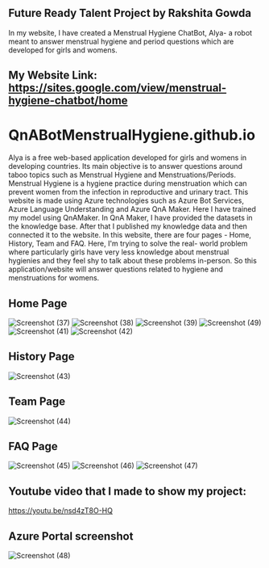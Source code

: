 ## Future Ready Talent Project by Rakshita Gowda
In my website, I have created a Menstrual Hygiene ChatBot, Alya- a robot meant to answer menstrual hygiene and period questions which are developed for girls and womens.

## My Website Link: https://sites.google.com/view/menstrual-hygiene-chatbot/home

# QnABotMenstrualHygiene.github.io
Alya is a free web-based application developed for girls and womens in developing countries. Its main objective is to answer questions around taboo topics such as Menstrual Hygiene and Menstruations/Periods. Menstrual Hygiene is a hygiene practice during menstruation which can prevent women from the infection in reproductive and urinary tract. This website is made using Azure technologies such as Azure Bot Services, Azure Language Understanding and Azure QnA Maker. Here I have trained my model using QnAMaker. In QnA Maker, I have provided the datasets in the knowledge base. After that I published my knowledge data and then connected it to the website. In this website, there are four pages - Home, History, Team and FAQ. Here, I'm trying to solve the real- world problem where particularly girls have very less knowledge about menstrual hygienies and they feel shy to talk about these problems in-person. So this application/website will answer questions related to hygiene and menstruations for womens.

## Home Page
![Screenshot (37)](https://user-images.githubusercontent.com/101338848/177294995-bde0fe27-334e-491b-895c-55fa93416128.png)
![Screenshot (38)](https://user-images.githubusercontent.com/101338848/177295099-34ef224f-3370-4309-8fc9-c7b69fe0868f.png)
![Screenshot (39)](https://user-images.githubusercontent.com/101338848/177295226-ca58161b-3cd3-43f9-b22b-2ee5cd2c3a22.png)
![Screenshot (49)](https://user-images.githubusercontent.com/101338848/177296095-a66bb44b-e98b-4980-9ea5-deb9146a96ad.png)
![Screenshot (41)](https://user-images.githubusercontent.com/101338848/177296186-08f0c747-8659-4c0f-9125-9cf9d4fa7f95.png)
![Screenshot (42)](https://user-images.githubusercontent.com/101338848/177296312-8f65b639-e84b-456d-8c51-674a9a89c8ee.png)


## History Page
![Screenshot (43)](https://user-images.githubusercontent.com/101338848/177296429-71c855df-9efa-4e2a-a5d5-d1232c6d1342.png)


## Team Page
![Screenshot (44)](https://user-images.githubusercontent.com/101338848/177296535-f0dcd0ee-d024-489d-b692-376769f73d6b.png)


## FAQ Page
![Screenshot (45)](https://user-images.githubusercontent.com/101338848/177296660-ce05f090-ac8b-4488-a3df-8a6dba54f11a.png)
![Screenshot (46)](https://user-images.githubusercontent.com/101338848/177296681-aa478566-14be-4605-af1e-5ee64538339f.png)
![Screenshot (47)](https://user-images.githubusercontent.com/101338848/177296710-28c318ec-060a-4bb3-bdcf-24c55cea5f08.png)


## Youtube video that I made to show my project:
https://youtu.be/nsd4zT8O-HQ


## Azure Portal screenshot
![Screenshot (48)](https://user-images.githubusercontent.com/101338848/177296849-c54a8075-6913-4b82-af31-a05bd877c9ed.png)
